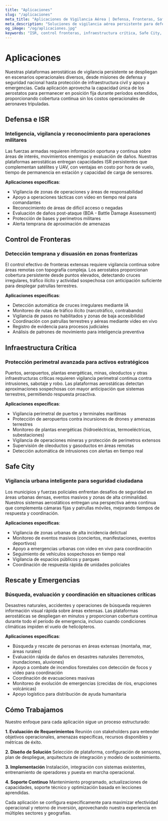 ```yaml
---
title: "Aplicaciones"
slug: "/aplicaciones"
meta_title: "Aplicaciones de Vigilancia Aérea | Defensa, Fronteras, Safe City"
meta_description: "Soluciones de vigilancia aérea persistente para defensa e ISR, control de fronteras, protección de infraestructura crítica, Safe City y operaciones de rescate y emergencias."
og_image: "/og/aplicaciones.jpg"
keywords: "ISR, control fronteras, infraestructura crítica, Safe City, rescate emergencias, vigilancia aérea"
---
```


# Aplicaciones

Nuestras plataformas aerostáticas de vigilancia persistente se despliegan en escenarios operacionales diversos, desde misiones de defensa y seguridad nacional hasta protección de infraestructura civil y apoyo a emergencias. Cada aplicación aprovecha la capacidad única de los aerostatos para permanecer en posición fija durante períodos extendidos, proporcionando cobertura continua sin los costos operacionales de aeronaves tripuladas.

## Defensa e ISR

### Inteligencia, vigilancia y reconocimiento para operaciones militares

Las fuerzas armadas requieren información oportuna y continua sobre áreas de interés, movimientos enemigos y evaluación de daños. Nuestras plataformas aerostáticas entregan capacidades ISR persistentes que complementan satélites y UAV, con ventajas en costo por hora de vuelo, tiempo de permanencia en estación y capacidad de carga de sensores.

**Aplicaciones específicas**:
- Vigilancia de zonas de operaciones y áreas de responsabilidad
- Apoyo a operaciones tácticas con video en tiempo real para comandantes
- Reconocimiento de áreas de difícil acceso o negadas
- Evaluación de daños post-ataque (BDA - Battle Damage Assessment)
- Protección de bases y perímetros militares
- Alerta temprana de aproximación de amenazas

## Control de Fronteras

### Detección temprana y disuasión en zonas fronterizas

El control efectivo de fronteras extensas requiere vigilancia continua sobre áreas remotas con topografía compleja. Los aerostatos proporcionan cobertura persistente desde puntos elevados, detectando cruces irregulares, tráfico ilícito y actividad sospechosa con anticipación suficiente para desplegar patrullas terrestres.

**Aplicaciones específicas**:
- Detección automática de cruces irregulares mediante IA
- Monitoreo de rutas de tráfico ilícito (narcotráfico, contrabando)
- Vigilancia de pasos no habilitados y zonas de baja accesibilidad
- Coordinación con patrullas terrestres y aéreas mediante video en vivo
- Registro de evidencia para procesos judiciales
- Análisis de patrones de movimiento para inteligencia preventiva

## Infraestructura Crítica

### Protección perimetral avanzada para activos estratégicos

Puertos, aeropuertos, plantas energéticas, minas, oleoductos y otras infraestructuras críticas requieren vigilancia perimetral continua contra intrusiones, sabotaje y robo. Las plataformas aerostáticas detectan aproximaciones sospechosas con mayor anticipación que sistemas terrestres, permitiendo respuesta proactiva.

**Aplicaciones específicas**:
- Vigilancia perimetral de puertos y terminales marítimas
- Protección de aeropuertos contra incursiones de drones y amenazas terrestres
- Monitoreo de plantas energéticas (hidroeléctricas, termoeléctricas, subestaciones)
- Vigilancia de operaciones mineras y protección de perímetros extensos
- Supervisión de oleoductos y gasoductos en áreas remotas
- Detección automática de intrusiones con alertas en tiempo real

## Safe City

### Vigilancia urbana inteligente para seguridad ciudadana

Los municipios y fuerzas policiales enfrentan desafíos de seguridad en áreas urbanas densas, eventos masivos y zonas de alta criminalidad. Nuestros sistemas aerostáticos entregan una perspectiva aérea continua que complementa cámaras fijas y patrullas móviles, mejorando tiempos de respuesta y coordinación.

**Aplicaciones específicas**:
- Vigilancia de zonas urbanas de alta incidencia delictual
- Monitoreo de eventos masivos (conciertos, manifestaciones, eventos deportivos)
- Apoyo a emergencias urbanas con video en vivo para coordinación
- Seguimiento de vehículos sospechosos en tiempo real
- Vigilancia de espacios públicos y parques
- Coordinación de respuesta rápida de unidades policiales

## Rescate y Emergencias

### Búsqueda, evaluación y coordinación en situaciones críticas

Desastres naturales, accidentes y operaciones de búsqueda requieren información visual rápida sobre áreas extensas. Las plataformas aerostáticas se despliegan en minutos y proporcionan cobertura continua durante todo el período de emergencia, incluso cuando condiciones climáticas impiden el vuelo de helicópteros.

**Aplicaciones específicas**:
- Búsqueda y rescate de personas en áreas extensas (montaña, mar, áreas rurales)
- Evaluación rápida de daños en desastres naturales (terremotos, inundaciones, aluviones)
- Apoyo a combate de incendios forestales con detección de focos y video para coordinación
- Coordinación de evacuaciones masivas
- Monitoreo de evolución de emergencias (crecidas de ríos, erupciones volcánicas)
- Apoyo logístico para distribución de ayuda humanitaria

## Cómo Trabajamos

Nuestro enfoque para cada aplicación sigue un proceso estructurado:

**1. Evaluación de Requerimientos**
Reunión con stakeholders para entender objetivos operacionales, amenazas específicas, recursos disponibles y métricas de éxito.

**2. Diseño de Solución**
Selección de plataforma, configuración de sensores, plan de despliegue, arquitectura de integración y modelo de sostenimiento.

**3. Implementación**
Instalación, integración con sistemas existentes, entrenamiento de operadores y puesta en marcha operacional.

**4. Soporte Continuo**
Mantenimiento programado, actualizaciones de capacidades, soporte técnico y optimización basada en lecciones aprendidas.

Cada aplicación se configura específicamente para maximizar efectividad operacional y retorno de inversión, aprovechando nuestra experiencia en múltiples sectores y geografías.
